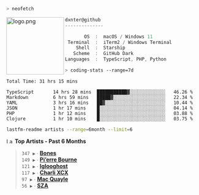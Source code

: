 ```zsh
> neofetch
```

<img align="left" src="https://user-images.githubusercontent.com/17434202/213643827-2660ae3a-d75f-4961-a865-9847c10b767f.png" alt="logo.png" width="150"/>

```csharp
dxnter@github
--------------

       OS  :  macOS / Windows 11
 Terminal  :  iTerm2 / Windows Terminal
    Shell  :  Starship
   Scheme  :  GitHub Dark
Languages  :  TypeScript, PHP, Python
```

```zsh
> coding-stats --range=7d
```

<!--START_SECTION:waka-->

```text
Total Time: 31 hrs 15 mins

TypeScript       14 hrs 28 mins  ███████████▓░░░░░░░░░░░░░   46.26 %
Markdown         6 hrs 59 mins   █████▓░░░░░░░░░░░░░░░░░░░   22.34 %
YAML             3 hrs 16 mins   ██▓░░░░░░░░░░░░░░░░░░░░░░   10.44 %
JSON             1 hr 17 mins    █░░░░░░░░░░░░░░░░░░░░░░░░   04.14 %
PHP              1 hr 12 mins    █░░░░░░░░░░░░░░░░░░░░░░░░   03.88 %
Clojure          1 hr 10 mins    █░░░░░░░░░░░░░░░░░░░░░░░░   03.75 %
```

<!--END_SECTION:waka-->

```zsh
lastfm-readme artists --range=6month --limit=6
```

<!--START_LASTFM_ARTISTS:{"period": "6month", "rows": 6}-->
<a href="https://last.fm" target="_blank"><img src="https://user-images.githubusercontent.com/17434202/215290617-e793598d-d7c9-428f-9975-156db1ba89cc.svg" alt="Last.fm Logo" width="18" height="13"/></a> **Top Artists - Past 6 Months**

> `347 ▶️` ∙ **[Bones](https://www.last.fm/music/Bones)**<br/>
> `149 ▶️` ∙ **[Pi’erre Bourne](https://www.last.fm/music/Pi%E2%80%99erre+Bourne)**<br/>
> `121 ▶️` ∙ **[Iglooghost](https://www.last.fm/music/Iglooghost)**<br/>
> `117 ▶️` ∙ **[Charli XCX](https://www.last.fm/music/Charli+XCX)**<br/>
> `97 ▶️` ∙ **[Mac Quayle](https://www.last.fm/music/Mac+Quayle)**<br/>
> `56 ▶️` ∙ **[SZA](https://www.last.fm/music/SZA)**<br/>
<!--END_LASTFM_ARTISTS-->
